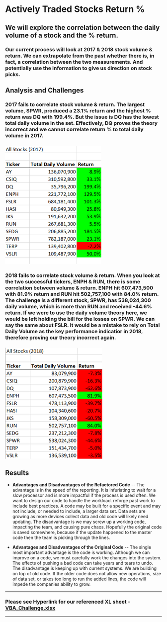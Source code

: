 # Actively Traded Stocks Return %

## We will explore the correlation between the daily volume of a stock and the % return.

### Our current process will look at 2017 & 2018 stock volume & return. We can extrapolate from the past whether there is, in fact, a correlation between the two measurements. And potentially use the information to give us direction on stock picks.

## Analysis and Challenges 

### 2017 fails to correlate stock volume & return. The largest volume, SPWR, produced a 23.1% return and the highest % return was DQ with 199.4%. But the issue is DQ has the lowest total daily volume in the set. Effectively, DQ proves the theory incorrect and we cannot correlate return % to total daily volume in 2017. 

### ![VBA_Challenge_2017](https://github.com/ScottyMacCVC/stock-analysis/blob/main/Resources/VBA_Challenge_2017.png) 

### 2018 fails to correlate stock volume & return. When you look at the two successful tickers, ENPH & RUN, there is some correlation between volume & return. ENPH hit 607,473,500 with 81.9% return and RUN hit 502,757,100 with 84.0% return. The challenge is a different stock, SPWR, has 538,024,300 daily volume, which is more than RUN and received -44.6% return. If we were to use the daily volume theory here, we would be left holding the bill for the losses on SPWR. We can say the same about FSLR. It would be a mistake to rely on Total Daily Volume as the key performance indicatior in 2018, therefore proving our theory incorrect again. 

### ![VBA_Challenge_2018](https://github.com/ScottyMacCVC/stock-analysis/blob/main/Resources/VBA_Challenge_2018.png)

## Results

- **Advantages and Disadvantages of the Refactored Code**
-- The advantage is in the speed of the reporting. It is infuriating to wait for a slow processor and is more impactful if the process is used often. We want to design our code to handle the workload. reforge past work to include best practices. A code may be built for a specific event and may not include, or needed to include, a larger data set. Data sets are growing as more devices collect data and old code will likely need updating. The disadvantage is we may screw up a working code, impacting the team, and causing pure chaos. Hopefully the original code is saved somewhere, because if the update happened to the master code then the team is picking through the lines. 

- **Advantages and Disadvantages of the Original Code**
-- The single most important advantage is the code is working. Although we can improve on a code, we must carefully work the changes into the system. The effects of pushing a bad code can take years and tears to undo. The disadvantage is keeping up with current systems. We are building on top of old code. If the older code does not allow new operations, size of data set, or takes too long to run the added lines, the code will impede the companies ability to grow. 
---
### Please see Hyperlink for our referenced XL sheet  - [VBA_Challenge.xlsx](https://github.com/ScottyMacCVC/stock-analysis/blob/main/green_stocks.xlsm)
---
